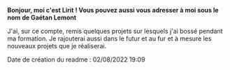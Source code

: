 **Bonjour, moi c'est Lirit ! Vous pouvez aussi vous adresser à moi sous le nom de Gaétan Lemont**

J'ai, sur ce compte, remis quelques projets sur lesquels j'ai bossé pendant ma formation. Je rajouterai aussi dans le futur et au fur et à mesure les nouveaux projets que je réaliserai.

Date de création du readme : 02/08/2022 19:09
